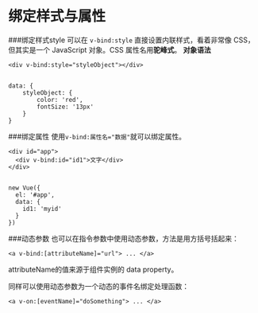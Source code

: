 绑定样式与属性
===================

###绑定样式style
可以在 `v-bind:style` 直接设置内联样式，看着非常像 CSS，但其实是一个 JavaScript 对象。CSS 属性名用**驼峰式**。
**对象语法**

    <div v-bind:style="styleObject"></div>


    data: {
        styleObject: {
            color: 'red',
            fontSize: '13px'
        }
    }

###绑定属性
使用`v-bind:属性名="数据"`就可以绑定属性。

    <div id="app">
      <div v-bind:id="id1">文字</div>
    </div>
    
    
    new Vue({
      el: '#app',
      data: {
        id1: 'myid'
      }
    })

###动态参数
也可以在指令参数中使用动态参数，方法是用方括号括起来：
```
<a v-bind:[attributeName]="url"> ... </a>
```
attributeName的值来源于组件实例的 data property。

同样可以使用动态参数为一个动态的事件名绑定处理函数：
```
<a v-on:[eventName]="doSomething"> ... </a>
```